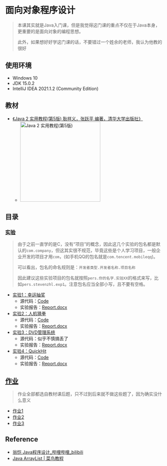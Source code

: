 # 面向对象程序设计

> 本课其实就是Java入门课，但是我觉得这门课的重点不仅在于Java本身，更重要的是面向对象的编程思想。
>
> 此外，如果想好好学这门课的话，不要错过一个姓余的老师，我认为他教的很好

## 使用环境

* Windows 10
* JDK 15.0.2
* IntelliJ IDEA 2021.1.2 (Community Edition)

## 教材

* [《Java 2 实用教程(第5版) 耿祥义，张跃平 编著，清华大学出版社》](https://book.douban.com/subject/31100206/)
  * <img alt="Java 2 实用教程(第5版)" width=256 src="https://img1.doubanio.com/view/subject/l/public/s33645988.jpg">

## 目录

### [实验](./Experiments)

> 由于之前一直学的是C，没有“项目”的概念，因此这几个实验的包名都是默认的`com.company`，但这其实很不规范，毕竟这些是个人学习项目，一般企业开发的项目才用`com`，(如手机QQ的包名就是`com.tencent.mobileqq`)。
>
> 可以看出，包名的命名规则是：`开发者类型.开发者名称.项目名称`
>
> 因此建议这些实验项目的包名就按照`pers.你的名字.实验XX`的格式来写，比如`pers.stevenzhl.exp1`。注意包名应当全部小写，且不要有空格。

* [实验1：幸运抽奖](./Experiments/Exp1：幸运抽奖)
  * 源代码：[Code](./Experiments/Exp1：幸运抽奖/src)
  * 实验报告：[Report.docx](./Experiments/Exp1：幸运抽奖/Report.docx)
* [实验2：人机猜拳](./Experiments/Exp2：人机猜拳)
  * 源代码：[Code](./Experiments/Exp2：人机猜拳/src)
  * 实验报告：[Report.docx](./Experiments/Exp2：人机猜拳/Report.docx)
* [实验3：DVD管理系统](./Experiments/Exp3：DVD管理系统)
  * 源代码：似乎不慎搞丢了
  * 实验报告：[Report.docx](./Experiments/Exp3：DVD管理系统/Report.docx)
* [实验4：QuickHit](./Experiments/Exp4：QuickHit)
  * 源代码：[Code](./Experiments/Exp4：QuickHit/src)
  * 实验报告：[Report.docx](./Experiments/Exp4：QuickHit/Report.docx)

## [作业](./Homework)

> 作业全部都选自教材课后题，只不过到后来就不做这些题了，因为确实没什么意义

* [作业1](./Homework/Hwk1.docx)
* [作业2](./Homework/Hwk2.docx)
* [作业3](./Homework/Hwk3.docx)

## Reference

* [翁恺 Java程序设计_哔哩哔哩_bilibili](https://www.bilibili.com/video/BV1DJ411B7cG)
* [Java ArrayList | 菜鸟教程](https://www.runoob.com/java/java-arraylist.html)
